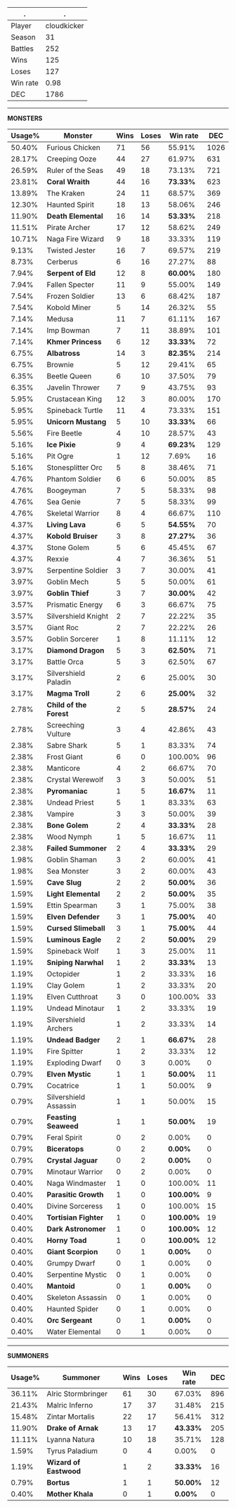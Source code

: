 .|.
|-|-
Player|cloudkicker
Season|31
Battles|252
Wins|125
Loses|127
Win rate|0.98
DEC|1786

---
**MONSTERS**

Usage%|Monster|Wins|Loses|Win rate|DEC|
-|-|-|-|-|-|
50.40%|Furious Chicken|71|56|55.91%|1026|
28.17%|Creeping Ooze|44|27|61.97%|631|
26.59%|Ruler of the Seas|49|18|73.13%|721|
23.81%|**Coral Wraith**|44|16|**73.33%**|623|
13.89%|The Kraken|24|11|68.57%|369|
12.30%|Haunted Spirit|18|13|58.06%|246|
11.90%|**Death Elemental**|16|14|**53.33%**|218|
11.51%|Pirate Archer|17|12|58.62%|249|
10.71%|Naga Fire Wizard|9|18|33.33%|119|
9.13%|Twisted Jester|16|7|69.57%|219|
8.73%|Cerberus|6|16|27.27%|88|
7.94%|**Serpent of Eld**|12|8|**60.00%**|180|
7.94%|Fallen Specter|11|9|55.00%|149|
7.54%|Frozen Soldier|13|6|68.42%|187|
7.54%|Kobold Miner|5|14|26.32%|55|
7.14%|Medusa|11|7|61.11%|167|
7.14%|Imp Bowman|7|11|38.89%|101|
7.14%|**Khmer Princess**|6|12|**33.33%**|72|
6.75%|**Albatross**|14|3|**82.35%**|214|
6.75%|Brownie|5|12|29.41%|65|
6.35%|Beetle Queen|6|10|37.50%|79|
6.35%|Javelin Thrower|7|9|43.75%|93|
5.95%|Crustacean King|12|3|80.00%|170|
5.95%|Spineback Turtle|11|4|73.33%|151|
5.95%|**Unicorn Mustang**|5|10|**33.33%**|66|
5.56%|Fire Beetle|4|10|28.57%|43|
5.16%|**Ice Pixie**|9|4|**69.23%**|129|
5.16%|Pit Ogre|1|12|7.69%|16|
5.16%|Stonesplitter Orc|5|8|38.46%|71|
4.76%|Phantom Soldier|6|6|50.00%|85|
4.76%|Boogeyman|7|5|58.33%|98|
4.76%|Sea Genie|7|5|58.33%|99|
4.76%|Skeletal Warrior|8|4|66.67%|110|
4.37%|**Living Lava**|6|5|**54.55%**|70|
4.37%|**Kobold Bruiser**|3|8|**27.27%**|36|
4.37%|Stone Golem|5|6|45.45%|67|
4.37%|Rexxie|4|7|36.36%|51|
3.97%|Serpentine Soldier|3|7|30.00%|41|
3.97%|Goblin Mech|5|5|50.00%|61|
3.97%|**Goblin Thief**|3|7|**30.00%**|42|
3.57%|Prismatic Energy|6|3|66.67%|75|
3.57%|Silvershield Knight|2|7|22.22%|35|
3.57%|Giant Roc|2|7|22.22%|26|
3.57%|Goblin Sorcerer|1|8|11.11%|12|
3.17%|**Diamond Dragon**|5|3|**62.50%**|71|
3.17%|Battle Orca|5|3|62.50%|67|
3.17%|Silvershield Paladin|2|6|25.00%|30|
3.17%|**Magma Troll**|2|6|**25.00%**|32|
2.78%|**Child of the Forest**|2|5|**28.57%**|24|
2.78%|Screeching Vulture|3|4|42.86%|43|
2.38%|Sabre Shark|5|1|83.33%|74|
2.38%|Frost Giant|6|0|100.00%|96|
2.38%|Manticore|4|2|66.67%|70|
2.38%|Crystal Werewolf|3|3|50.00%|51|
2.38%|**Pyromaniac**|1|5|**16.67%**|11|
2.38%|Undead Priest|5|1|83.33%|63|
2.38%|Vampire|3|3|50.00%|39|
2.38%|**Bone Golem**|2|4|**33.33%**|28|
2.38%|Wood Nymph|1|5|16.67%|11|
2.38%|**Failed Summoner**|2|4|**33.33%**|29|
1.98%|Goblin Shaman|3|2|60.00%|41|
1.98%|Sea Monster|3|2|60.00%|43|
1.59%|**Cave Slug**|2|2|**50.00%**|36|
1.59%|**Light Elemental**|2|2|**50.00%**|35|
1.59%|Ettin Spearman|3|1|75.00%|38|
1.59%|**Elven Defender**|3|1|**75.00%**|40|
1.59%|**Cursed Slimeball**|3|1|**75.00%**|44|
1.59%|**Luminous Eagle**|2|2|**50.00%**|29|
1.59%|Spineback Wolf|1|3|25.00%|11|
1.19%|**Sniping Narwhal**|1|2|**33.33%**|13|
1.19%|Octopider|1|2|33.33%|16|
1.19%|Clay Golem|1|2|33.33%|20|
1.19%|Elven Cutthroat|3|0|100.00%|33|
1.19%|Undead Minotaur|1|2|33.33%|19|
1.19%|Silvershield Archers|1|2|33.33%|14|
1.19%|**Undead Badger**|2|1|**66.67%**|28|
1.19%|Fire Spitter|1|2|33.33%|12|
1.19%|Exploding Dwarf|0|3|0.00%|0|
0.79%|**Elven Mystic**|1|1|**50.00%**|11|
0.79%|Cocatrice|1|1|50.00%|9|
0.79%|Silvershield Assassin|1|1|50.00%|15|
0.79%|**Feasting Seaweed**|1|1|**50.00%**|19|
0.79%|Feral Spirit|0|2|0.00%|0|
0.79%|**Biceratops**|0|2|**0.00%**|0|
0.79%|**Crystal Jaguar**|0|2|**0.00%**|0|
0.79%|Minotaur Warrior|0|2|0.00%|0|
0.40%|Naga Windmaster|1|0|100.00%|11|
0.40%|**Parasitic Growth**|1|0|**100.00%**|9|
0.40%|Divine Sorceress|1|0|100.00%|15|
0.40%|**Tortisian Fighter**|1|0|**100.00%**|19|
0.40%|**Dark Astronomer**|1|0|**100.00%**|12|
0.40%|**Horny Toad**|1|0|**100.00%**|12|
0.40%|**Giant Scorpion**|0|1|**0.00%**|0|
0.40%|Grumpy Dwarf|0|1|0.00%|0|
0.40%|Serpentine Mystic|0|1|0.00%|0|
0.40%|**Mantoid**|0|1|**0.00%**|0|
0.40%|Skeleton Assassin|0|1|0.00%|0|
0.40%|Haunted Spider|0|1|0.00%|0|
0.40%|**Orc Sergeant**|0|1|**0.00%**|0|
0.40%|Water Elemental|0|1|0.00%|0|

---
**SUMMONERS**

Usage%|Summoner|Wins|Loses|Win rate|DEC|
-|-|-|-|-|-|
36.11%|Alric Stormbringer|61|30|67.03%|896|
21.43%|Malric Inferno|17|37|31.48%|215|
15.48%|Zintar Mortalis|22|17|56.41%|312|
11.90%|**Drake of Arnak**|13|17|**43.33%**|205|
11.11%|Lyanna Natura|10|18|35.71%|128|
1.59%|Tyrus Paladium|0|4|0.00%|0|
1.19%|**Wizard of Eastwood**|1|2|**33.33%**|16|
0.79%|**Bortus**|1|1|**50.00%**|12|
0.40%|**Mother Khala**|0|1|**0.00%**|0|
